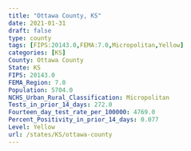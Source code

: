 ```yaml
---
title: "Ottawa County, KS"
date: 2021-01-31
draft: false
type: county
tags: [FIPS:20143.0,FEMA:7.0,Micropolitan,Yellow]
categories: [KS]
County: Ottawa County
State: KS
FIPS: 20143.0
FEMA_Region: 7.0
Population: 5704.0
NCHS_Urban_Rural_Classification: Micropolitan
Tests_in_prior_14_days: 272.0
Fourteen_day_test_rate_per_100000: 4769.0
Percent_Positivity_in_prior_14_days: 0.077
Level: Yellow
url: /states/KS/ottawa-county
---
```



